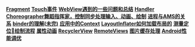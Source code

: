 **[Fragment](fragment.md)**
**[Touch事件](TouchEvent.md)**
**[WebView遇到的一些问题和总结](webView.md)**
**[Handler](handler.md)**
**[Choreographer舞蹈指挥家，控制同步处理输入、动画、绘制](choreographer.md)**
**[进程与AMS的关系](ams.md)**
**[binder的理解(未完)](binder.md)**
**[应用中的Context](context.md)**
**[LayoutInflater如何加载布局的](layoutinflater.md)**
**[测量定位绘制流程](measure_layout_draw.md)**
**[属性动画](objectanimator.md)**
**[RecyclerView](recyclerview.md)**
**[RemoteViews](remoteviews.md)**
**[图片缓存处理](image.md)**
**[Android性能调优](performance.md)**